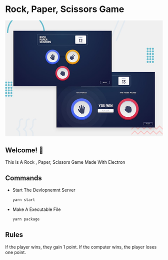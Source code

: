 # Rock, Paper, Scissors Game

![Preview for the Rock, Paper, Scissors Game](src/design/desktop-preview.jpg)

## Welcome! 👋

This Is A Rock , Paper, Scissors Game Made With Electron

## Commands

- Start The Devlopnemnt Server

  ```bash
  yarn start
  ```

- Make A Executable File

  ```bash
  yarn package
  ```

## Rules

If the player wins, they gain 1 point. If the computer wins, the player loses one point.
